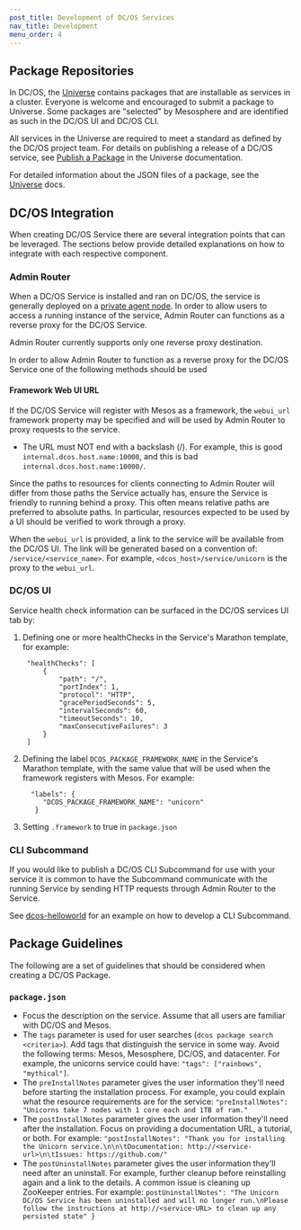 ```yaml
---
post_title: Development of DC/OS Services
nav_title: Development
menu_order: 4
---
```


## <a name="universe"></a>Package Repositories

In DC/OS, the [Universe][1] contains packages that are installable as services in a cluster. Everyone is welcome and encouraged to submit a package to Universe. Some packages are "selected" by Mesosphere and are identified as such in the DC/OS UI and DC/OS CLI.

All services in the Universe are required to meet a standard as defined by the DC/OS project team. For details on publishing a release of a DC/OS service, see [Publish a Package][2] in the Universe documentation.

For detailed information about the JSON files of a package, see the [Universe][1] docs.

## <a name="dcos-integration"></a>DC/OS Integration

When creating DC/OS Service there are several integration points that can be leveraged. The sections below provide detailed explanations on how to integrate with each respective component.

### <a name="adminrouter"></a>Admin Router

When a DC/OS Service is installed and ran on DC/OS, the service is generally deployed on a [private agent node][3]. In order to allow users to access a running instance of the service, Admin Router can functions as a reverse proxy for the DC/OS Service.

Admin Router currently supports only one reverse proxy destination.

In order to allow Admin Router to function as a reverse proxy for the DC/OS Service one of the following methods should be used

#### Framework Web UI URL

If the DC/OS Service will register with Mesos as a framework, the `webui_url` framework property may be specified and will be used by Admin Router to proxy requests to the service.

* The URL must NOT end with a backslash (/). For example, this is good `internal.dcos.host.name:10000`, and this is bad `internal.dcos.host.name:10000/`.

Since the paths to resources for clients connecting to Admin Router will differ from those paths the Service actually has, ensure the Service is friendly to running behind a proxy. This often means relative paths are preferred to absolute paths. In particular, resources expected to be used by a UI should be verified to work through a proxy.

When the `webui_url` is provided, a link to the service will be available from the DC/OS UI. The link will be generated based on a convention of: `/service/<service_name>`. For example, `<dcos_host>/service/unicorn` is the proxy to the `webui_url`.

### <a name="dcos-ui"></a>DC/OS UI

Service health check information can be surfaced in the DC/OS services UI tab by:

1. Defining one or more healthChecks in the Service's Marathon template, for example:

        "healthChecks": [
            {
                "path": "/",
                "portIndex": 1,
                "protocol": "HTTP",
                "gracePeriodSeconds": 5,
                "intervalSeconds": 60,
                "timeoutSeconds": 10,
                "maxConsecutiveFailures": 3
            }
        ]

2. Defining the label `DCOS_PACKAGE_FRAMEWORK_NAME` in the Service's Marathon template, with the same value that will be used when the framework registers with Mesos. For example:

         "labels": {
            "DCOS_PACKAGE_FRAMEWORK_NAME": "unicorn"
          }

3. Setting `.framework` to true in `package.json`

### <a name="cli-subcommand"></a>CLI Subcommand

If you would like to publish a DC/OS CLI Subcommand for use with your service it is common to have the Subcommand communicate with the running Service by sending HTTP requests through Admin Router to the Service.

See [dcos-helloworld][6] for an example on how to develop a CLI Subcommand.

## Package Guidelines

The following are a set of guidelines that should be considered when creating a DC/OS Package.

### `package.json`

* Focus the description on the service. Assume that all users are familiar with DC/OS and Mesos.
* The `tags` parameter is used for user searches (`dcos package search <criteria>`). Add tags that distinguish the service in some way. Avoid the following terms: Mesos, Mesosphere, DC/OS, and datacenter. For example, the unicorns service could have: `"tags": ["rainbows", "mythical"]`.
* The `preInstallNotes` parameter gives the user information they'll need before starting the installation process. For example, you could explain what the resource requirements are for the service: `"preInstallNotes": "Unicorns take 7 nodes with 1 core each and 1TB of ram."`
* The `postInstallNotes` parameter gives the user information they'll need after the installation. Focus on providing a documentation URL, a tutorial, or both. For example: `"postInstallNotes": "Thank you for installing the Unicorn service.\n\n\tDocumentation: http://<service-url>\n\tIssues: https://github.com/"`
* The `postUninstallNotes` parameter gives the user information they'll need after an uninstall. For example, further cleanup before reinstalling again and a link to the details. A common issue is cleaning up ZooKeeper entries. For example: `postUninstallNotes": "The Unicorn DC/OS Service has been uninstalled and will no longer run.\nPlease follow the instructions at http://<service-URL> to clean up any persisted state" }`

 [1]: http://mesosphere.github.io/universe/
 [2]: http://mesosphere.github.io/universe/#publish-a-package-1
 [3]: /docs/1.7/administration/securing-your-cluster/
 [4]: https://github.com/mesosphere/universe
 [5]: http://mesosphere.github.io/universe/#submit-your-package
 [6]: https://github.com/mesosphere/dcos-helloworld

